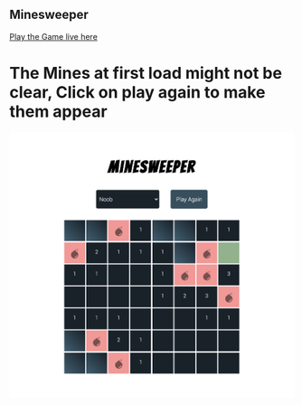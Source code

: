 ## Minesweeper
[Play the Game live here](https://sangeetmanghnani.github.io/minesweeper/)

# The Mines at first load might not be clear, Click on play again to make them appear

![alt text](https://github.com/SangeetManghnani/minesweeper/blob/master/minesweeper.png?raw=true)



